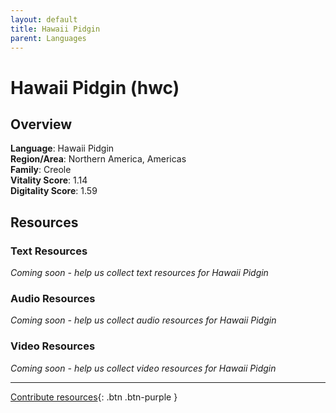 ```yaml
---
layout: default
title: Hawaii Pidgin
parent: Languages
---
```


# Hawaii Pidgin (hwc)

## Overview

**Language**: Hawaii Pidgin  
**Region/Area**: Northern America, Americas  
**Family**: Creole  
**Vitality Score**: 1.14  
**Digitality Score**: 1.59  

## Resources

### Text Resources
*Coming soon - help us collect text resources for Hawaii Pidgin*

### Audio Resources
*Coming soon - help us collect audio resources for Hawaii Pidgin*

### Video Resources
*Coming soon - help us collect video resources for Hawaii Pidgin*

---

[Contribute resources](https://fairtrain.github.io/){: .btn .btn-purple }

